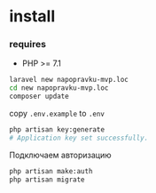 # install 
### requires 
- PHP >= 7.1 
```bash
laravel new napopravku-mvp.loc
cd new napopravku-mvp.loc
composer update
```

copy `.env.example` to `.env`

```bash
php artisan key:generate
# Application key set successfully.
```

Подключаем авторизацию
```bash
php artisan make:auth
php artisan migrate
```